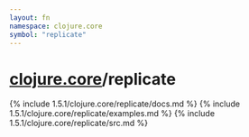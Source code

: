 ```yaml
---
layout: fn
namespace: clojure.core
symbol: "replicate"
---
```


# [clojure.core](../)/replicate

{% include 1.5.1/clojure.core/replicate/docs.md %}
{% include 1.5.1/clojure.core/replicate/examples.md %}
{% include 1.5.1/clojure.core/replicate/src.md %}

